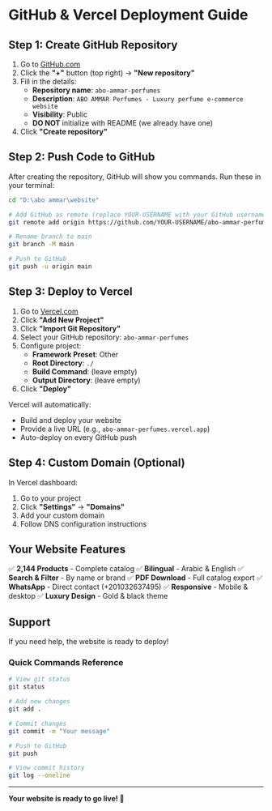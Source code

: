 # GitHub & Vercel Deployment Guide

## Step 1: Create GitHub Repository

1. Go to [GitHub.com](https://github.com)
2. Click the **"+"** button (top right) → **"New repository"**
3. Fill in the details:
   - **Repository name**: `abo-ammar-perfumes`
   - **Description**: `ABO AMMAR Perfumes - Luxury perfume e-commerce website`
   - **Visibility**: Public
   - **DO NOT** initialize with README (we already have one)
4. Click **"Create repository"**

## Step 2: Push Code to GitHub

After creating the repository, GitHub will show you commands. Run these in your terminal:

```bash
cd "D:\abo ammar\website"

# Add GitHub as remote (replace YOUR-USERNAME with your GitHub username)
git remote add origin https://github.com/YOUR-USERNAME/abo-ammar-perfumes.git

# Rename branch to main
git branch -M main

# Push to GitHub
git push -u origin main
```

## Step 3: Deploy to Vercel

1. Go to [Vercel.com](https://vercel.com)
2. Click **"Add New Project"**
3. Click **"Import Git Repository"**
4. Select your GitHub repository: `abo-ammar-perfumes`
5. Configure project:
   - **Framework Preset**: Other
   - **Root Directory**: `./`
   - **Build Command**: (leave empty)
   - **Output Directory**: (leave empty)
6. Click **"Deploy"**

Vercel will automatically:
- Build and deploy your website
- Provide a live URL (e.g., `abo-ammar-perfumes.vercel.app`)
- Auto-deploy on every GitHub push

## Step 4: Custom Domain (Optional)

In Vercel dashboard:
1. Go to your project
2. Click **"Settings"** → **"Domains"**
3. Add your custom domain
4. Follow DNS configuration instructions

## Your Website Features

✅ **2,144 Products** - Complete catalog
✅ **Bilingual** - Arabic & English
✅ **Search & Filter** - By name or brand
✅ **PDF Download** - Full catalog export
✅ **WhatsApp** - Direct contact (+201032637495)
✅ **Responsive** - Mobile & desktop
✅ **Luxury Design** - Gold & black theme

## Support

If you need help, the website is ready to deploy!

### Quick Commands Reference

```bash
# View git status
git status

# Add new changes
git add .

# Commit changes
git commit -m "Your message"

# Push to GitHub
git push

# View commit history
git log --oneline
```

---

**Your website is ready to go live! 🚀**
